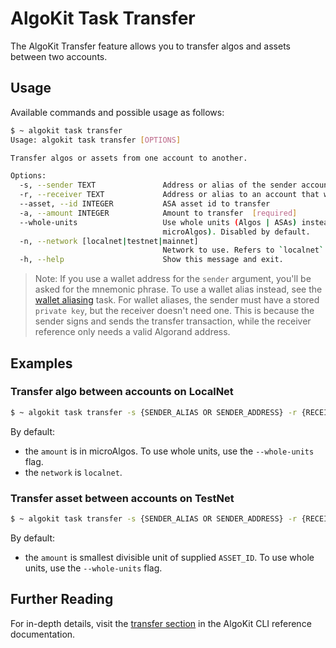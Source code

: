 # AlgoKit Task Transfer

The AlgoKit Transfer feature allows you to transfer algos and assets between two accounts.

## Usage

Available commands and possible usage as follows:

```bash
$ ~ algokit task transfer
Usage: algokit task transfer [OPTIONS]

Transfer algos or assets from one account to another.

Options:
  -s, --sender TEXT               Address or alias of the sender account  [required]
  -r, --receiver TEXT             Address or alias to an account that will receive the asset(s)  [required]
  --asset, --id INTEGER           ASA asset id to transfer
  -a, --amount INTEGER            Amount to transfer  [required]
  --whole-units                   Use whole units (Algos | ASAs) instead of smallest divisible units (for example,
                                  microAlgos). Disabled by default.
  -n, --network [localnet|testnet|mainnet]
                                  Network to use. Refers to `localnet` by default.
  -h, --help                      Show this message and exit.
```

> Note: If you use a wallet address for the `sender` argument, you'll be asked for the mnemonic phrase. To use a wallet alias instead, see the [wallet aliasing](wallet.md) task. For wallet aliases, the sender must have a stored `private key`, but the receiver doesn't need one. This is because the sender signs and sends the transfer transaction, while the receiver reference only needs a valid Algorand address.

## Examples

### Transfer algo between accounts on LocalNet

```bash
$ ~ algokit task transfer -s {SENDER_ALIAS OR SENDER_ADDRESS} -r {RECEIVER_ALIAS OR RECEIVER_ADDRESS} -a {AMOUNT}
```

By default:

- the `amount` is in microAlgos. To use whole units, use the `--whole-units` flag.
- the `network` is `localnet`.

### Transfer asset between accounts on TestNet

```bash
$ ~ algokit task transfer -s {SENDER_ALIAS OR SENDER_ADDRESS} -r {RECEIVER_ALIAS OR RECEIVER_ADDRESS} -a {AMOUNT} --id {ASSET_ID} --network testnet
```

By default:

- the `amount` is smallest divisible unit of supplied `ASSET_ID`. To use whole units, use the `--whole-units` flag.

## Further Reading

For in-depth details, visit the [transfer section](../../cli-reference.md#transfer) in the AlgoKit CLI reference documentation.
